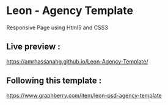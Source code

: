 # Leon - Agency Template
Responsive Page using Html5 and CSS3

## Live preview :
https://amrhassanahg.github.io/Leon-Agency-Template/

## Following this template :
https://www.graphberry.com/item/leon-psd-agency-template
